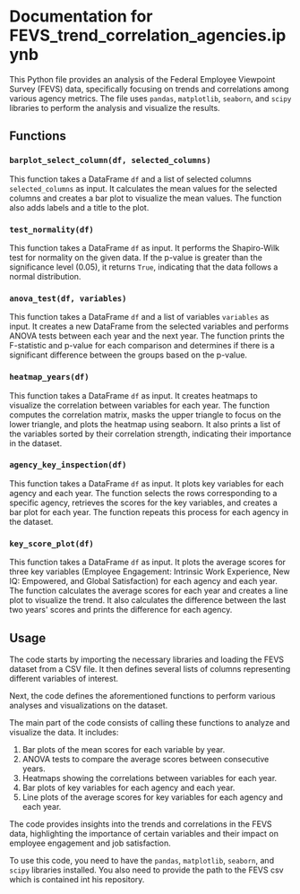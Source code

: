 # Documentation for FEVS_trend_correlation_agencies.ipynb

This Python file provides an analysis of the Federal Employee Viewpoint Survey (FEVS) data, specifically focusing on trends and correlations among various agency metrics. The file uses `pandas`, `matplotlib`, `seaborn`, and `scipy` libraries to perform the analysis and visualize the results.

## Functions

### `barplot_select_column(df, selected_columns)`
This function takes a DataFrame `df` and a list of selected columns `selected_columns` as input. It calculates the mean values for the selected columns and creates a bar plot to visualize the mean values. The function also adds labels and a title to the plot.

### `test_normality(df)`
This function takes a DataFrame `df` as input. It performs the Shapiro-Wilk test for normality on the given data. If the p-value is greater than the significance level (0.05), it returns `True`, indicating that the data follows a normal distribution.

### `anova_test(df, variables)`
This function takes a DataFrame `df` and a list of variables `variables` as input. It creates a new DataFrame from the selected variables and performs ANOVA tests between each year and the next year. The function prints the F-statistic and p-value for each comparison and determines if there is a significant difference between the groups based on the p-value.

### `heatmap_years(df)`
This function takes a DataFrame `df` as input. It creates heatmaps to visualize the correlation between variables for each year. The function computes the correlation matrix, masks the upper triangle to focus on the lower triangle, and plots the heatmap using seaborn. It also prints a list of the variables sorted by their correlation strength, indicating their importance in the dataset.

### `agency_key_inspection(df)`
This function takes a DataFrame `df` as input. It plots key variables for each agency and each year. The function selects the rows corresponding to a specific agency, retrieves the scores for the key variables, and creates a bar plot for each year. The function repeats this process for each agency in the dataset.

### `key_score_plot(df)`
This function takes a DataFrame `df` as input. It plots the average scores for three key variables (Employee Engagement: Intrinsic Work Experience, New IQ: Empowered, and Global Satisfaction) for each agency and each year. The function calculates the average scores for each year and creates a line plot to visualize the trend. It also calculates the difference between the last two years' scores and prints the difference for each agency.

## Usage

The code starts by importing the necessary libraries and loading the FEVS dataset from a CSV file. It then defines several lists of columns representing different variables of interest.

Next, the code defines the aforementioned functions to perform various analyses and visualizations on the dataset.

The main part of the code consists of calling these functions to analyze and visualize the data. It includes:

1. Bar plots of the mean scores for each variable by year.
2. ANOVA tests to compare the average scores between consecutive years.
3. Heatmaps showing the correlations between variables for each year.
4. Bar plots of key variables for each agency and each year.
5. Line plots of the average scores for key variables for each agency and each year.

The code provides insights into the trends and correlations in the FEVS data, highlighting the importance of certain variables and their impact on employee engagement and job satisfaction.

To use this code, you need to have the `pandas`, `matplotlib`, `seaborn`, and `scipy` libraries installed. You also need to provide the path to the FEVS csv which is contained int his repository.
